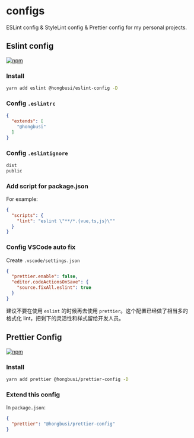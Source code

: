 # configs

ESLint config & StyleLint config & Prettier config for my personal projects.

## Eslint config

[![npm](https://img.shields.io/npm/v/@hongbusi/eslint-config)](https://npmjs.com/package/@hongbusi/eslint-config)

### Install

``` bash
yarn add eslint @hongbusi/eslint-config -D
```

### Config `.eslintrc`

``` json
{
  "extends": [
    "@hongbusi"
  ]
}
```

### Config `.eslintignore`

``` txt
dist
public
```

### Add script for package.json

For example:

```json
{
  "scripts": {
    "lint": "eslint \"**/*.{vue,ts,js}\""
  }
}
```

### Config VSCode auto fix

Create `.vscode/settings.json`

```json
{
  "prettier.enable": false,
  "editor.codeActionsOnSave": {
    "source.fixAll.eslint": true
  }
}
```

建议不要在使用 `eslint` 的时候再去使用 `prettier`。这个配置已经做了相当多的格式化 lint，把剩下的灵活性和样式留给开发人员。

## Prettier Config

[![npm](https://img.shields.io/npm/v/@hongbusi/prettier-config)](https://npmjs.com/package/@hongbusi/prettier-config)

### Install

``` bash
yarn add prettier @hongbusi/prettier-config -D
```

### Extend this config

In `package.json`:

``` json
{
  "prettier": "@hongbusi/prettier-config"
}
```